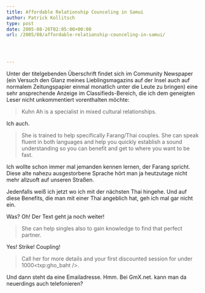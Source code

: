 ```yaml
---
title: Affordable Relationship Counceling in Samui
author: Patrick Kollitsch
type: post
date: 2005-08-26T02:05:00+00:00
url: /2005/08/affordable-relationship-counceling-in-samui/




---
```

Unter der titelgebenden &Uuml;berschrift findet sich im Community Newspaper (ein Versuch den Glanz meines Lieblingsmagazins auf der Insel auch auf normalem Zeitungspapier einmal monatlich unter die Leute zu bringen) eine sehr ansprechende Anzeige im Classifieds-Bereich, die ich dem geneigten Leser nicht unkommentiert vorenthalten m&ouml;chte:

> Kuhn Ah is a specialist in mixed cultural relationships.

Ich auch.

> She is trained to help specifically Farang/Thai couples. She can speak fluent in both languages and help you quickly establish a sound understanding so you can benefit and get to where you want to be fast.

Ich wollte schon immer mal jemanden kennen lernen, der Farang spricht. Diese alte nahezu ausgestorbene Sprache h&ouml;rt man ja heutzutage nicht mehr allzuoft auf unseren Stra&szlig;en.

Jedenfalls wei&szlig; ich jetzt wo ich mit der n&auml;chsten Thai hingehe. Und auf diese Benefits, die man mit einer Thai angeblich hat, geh ich mal gar nicht ein.

Was? Oh! Der Text geht ja noch weiter!

> She can help singles also to gain knowledge to find that perfect partner.

Yes! Strike! Coupling!

> Call her for more details and your first discounted session for under 1000<txp:gho_baht />. 

Und dann steht da eine Emailadresse. Hmm. Bei GmX.net. kann man da neuerdings auch telefonieren?